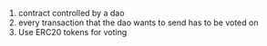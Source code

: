 1. contract controlled by a dao
2. every transaction that the dao wants to send has to be voted on
3. Use ERC20 tokens for voting